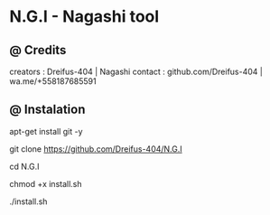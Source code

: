 # N.G.I - Nagashi tool

 @ Credits
 ----------

creators : Dreifus-404            | Nagashi
contact  : github.com/Dreifus-404 | wa.me/+558187685591

 @ Instalation
 --------------

apt-get install git -y

git clone https://github.com/Dreifus-404/N.G.I

cd N.G.I

chmod +x install.sh

./install.sh
